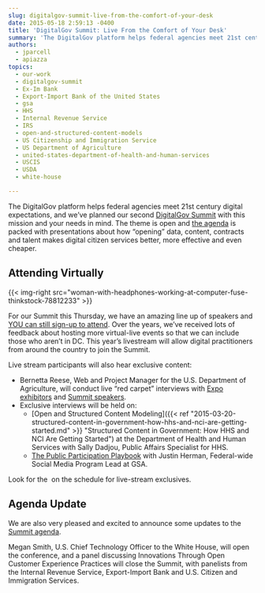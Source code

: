 ```yaml
---
slug: digitalgov-summit-live-from-the-comfort-of-your-desk
date: 2015-05-18 2:59:13 -0400
title: 'DigitalGov Summit: Live From the Comfort of Your Desk'
summary: 'The DigitalGov platform helps federal agencies meet 21st century digital expectations, and we’ve planned our second DigitalGov Summit with this mission and your needs in mind. The theme is open and the agenda is packed with presentations about how &ldquo;opening&rdquo; data, content, contracts and talent makes digital citizen services better, more effective and even cheaper.'
authors:
  - jparcell
  - apiazza
topics:
  - our-work
  - digitalgov-summit
  - Ex-Im Bank
  - Export-Import Bank of the United States
  - gsa
  - HHS
  - Internal Revenue Service
  - IRS
  - open-and-structured-content-models
  - US Citizenship and Immigration Service
  - US Department of Agriculture
  - united-states-department-of-health-and-human-services
  - USCIS
  - USDA
  - white-house

---
```


The DigitalGov platform helps federal agencies meet 21st century digital expectations, and we’ve planned our second [DigitalGov Summit](https://summit.digitalgov.gov) with this mission and your needs in mind. The theme is open and [the agenda](https://summit.digitalgov.gov/agenda/) is packed with presentations about how “opening” data, content, contracts and talent makes digital citizen services better, more effective and even cheaper.

## Attending Virtually

{{< img-right src="woman-with-headphones-working-at-computer-fuse-thinkstock-78812233" >}}

For our Summit this Thursday, we have an amazing line up of speakers and [YOU can still sign-up to attend](https://www.eventbrite.com/e/2015-spring-citizen-services-summit-registration-12671367401). Over the years, we’ve received lots of feedback about hosting more virtual-live events so that we can include those who aren’t in DC. This year’s livestream will allow digital practitioners from around the country to join the Summit.

Live stream participants will also hear exclusive content:

  * Bernetta Reese, Web and Project Manager for the U.S. Department of Agriculture, will conduct live “red carpet” interviews with [Expo exhibitors](https://summit.digitalgov.gov/expo/) and [Summit speakers](https://summit.digitalgov.gov/speakers).
  * Exclusive interviews will be held on: 
      * [Open and Structured Content Modeling]({{< ref "2015-03-20-structured-content-in-government-how-hhs-and-nci-are-getting-started.md" >}} "Structured Content in Government: How HHS and NCI Are Getting Started") at the Department of Health and Human Services with Sally Dadjou, Public Affairs Specialist for HHS.
      * [The Public Participation Playbook](https://participation.usa.gov/) with Justin Herman, Federal-wide Social Media Program Lead at GSA.

Look for the <img src="https://s3.amazonaws.com/digitalgov/on-the-air-tower-only-radio-broadcasting-design-elements-looper-cro-istock-thinkstock-482334395.png" border="0" alt=""> on the schedule for live-stream exclusives.

## Agenda Update

We are also very pleased and excited to announce some updates to the [Summit agenda](https://summit.digitalgov.gov/agenda/).

Megan Smith, U.S. Chief Technology Officer to the White House, will open the conference, and a panel discussing Innovations Through Open Customer Experience Practices will close the Summit, with panelists from the Internal Revenue Service, Export-Import Bank and U.S. Citizen and Immigration Services.
